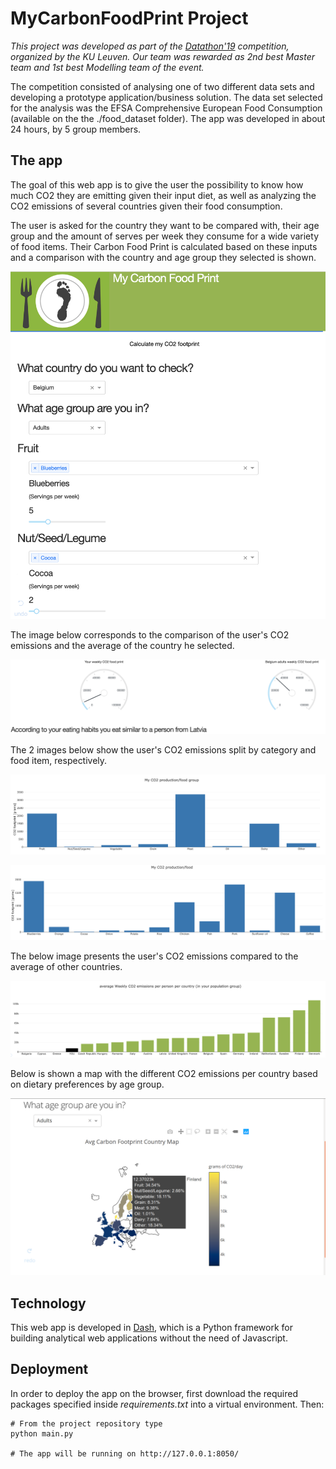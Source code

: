 # MyCarbonFoodPrint Project

_This project was developed as part of the [Datathon'19](http://datathon.cs.kuleuven.be/) competition, organized by the KU Leuven. Our team was rewarded as 2nd best Master team and 1st best Modelling team of the event._

The competition consisted of analysing one of two different data sets and developing a prototype application/business solution. The data set selected for the analysis was the EFSA Comprehensive European Food Consumption (available on the the ./food_dataset folder). The app was developed in about 24 hours, by 5 group members.



## The app

The goal of this web app is to give the user the possibility to know how much CO2 they are emitting given their input diet, as well as analyzing the CO2 emissions of several countries given their food consumption.

The user is asked for the country they want to be compared with, their age group and the amount of serves per week they consume for a wide variety of food items. Their Carbon Food Print is calculated based on these inputs and a comparison with the country and age group they selected is shown.

![User Input](user_input.png)

The image below corresponds to the comparison of the user's CO2 emissions and the average of the country he selected.

![User Foodprint](user_foodprint.png)

The 2 images below show the user's CO2 emissions split by category and food item, respectively.

![User Categories Comparison](user_categories_comparison.png)

![User Food Items Comparison](user_fooditems_comparison.png)

The below image presents the user's CO2 emissions compared to the average of other countries.

![User Countries Comparison](user_countries_comparison.png)

Below is shown a map with the different CO2 emissions per country based on dietary preferences by age group.

![MyCarbonFoodPrint Map](CarbonFoodPrintMap.png)



## Technology

This web app is developed in [Dash](https://plot.ly/products/dash/), which is a Python framework for building analytical web applications without the need of Javascript.



## Deployment

In order to deploy the app on the browser, first download the required packages specified inside *requirements.txt* into a virtual environment. Then:

```
# From the project repository type
python main.py

# The app will be running on http://127.0.0.1:8050/

